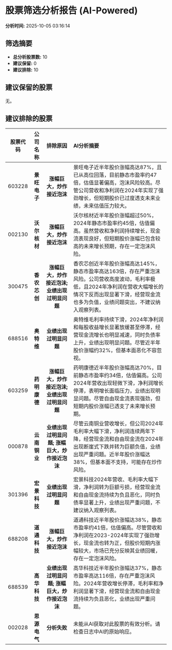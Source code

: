 # 股票筛选分析报告 (AI-Powered)

**分析时间:** 2025-10-05 03:16:14

## 筛选摘要

- **总分析股票数:** 10
- **建议保留:** 0
- **建议排除:** 10

## 建议保留的股票

无。


## 建议排除的股票

| 股票代码 | 公司名称 | 排除原因 | AI分析摘要 |
|:---:|:---:|:---:|:---|
| 603228 | **景旺电子** | **涨幅巨大，炒作接近泡沫** | 景旺电子近半年股价涨幅高达87%，且已从高位回落，目前静态市盈率约47倍，估值显著偏高，泡沫风险较高。尽管公司营收和净利润在2024年实现了强劲增长，但短期股价已过度透支未来业绩，未来估值压力较大。 |
| 002130 | **沃尔核材** | **涨幅巨大，炒作接近泡沫** | 沃尔核材近半年股价涨幅超过50%，2024年静态市盈率约45倍，估值偏高。虽然营收和净利润持续增长，现金流表现良好，但短期股价涨幅已包含较高的未来增长预期，存在一定泡沫风险。 |
| 300475 | **香农芯创** | **涨幅巨大，炒作接近泡沫; 业绩出现过明显问题** | 香农芯创近半年股价涨幅高达145%，静态市盈率高达163倍，存在严重泡沫风险。公司营收高度波动，毛利率极低，且2024年净利润在营收大幅增长的情况下反而出现显著下滑，经营现金流也多为负值，业绩问题突出，不建议纳入观察列表。 |
| 688516 | **奥特维** | **业绩出现过明显问题** | 奥特维毛利率持续下滑，2024年净利润和每股收益增长显著放缓甚至停滞，经营现金流增长也明显减速，同时负债率上升，业绩出现明显问题。尽管近半年股价涨幅约32%，但基本面恶化不容忽视。 |
| 603259 | **药明康德** | **涨幅巨大，炒作接近泡沫; 业绩出现过明显问题** | 药明康德近半年股价涨幅高达70%，目前静态市盈率约34倍，估值偏高。公司2024年营收出现轻微下滑，净利润增长停滞，表明增长面临压力，业绩出现明显问题。尽管自由现金流表现强劲，但短期内股价涨幅已透支了未来增长预期。 |
| 000878 | **云南铜业** | **业绩出现过明显问题; 涨幅巨大，炒作接近泡沫** | 尽管云南铜业营收增长，但公司2024年毛利率大幅下滑，净利润连续两年下降，经营现金流和自由现金流在2024年出现断崖式下跌并转为巨额负值，业绩出现严重问题。近半年股价涨幅达38%，但基本面不支持，可能存在炒作风险。 |
| 301396 | **宏景科技** | **业绩出现过明显问题** | 宏景科技2024年营收、毛利率大幅下滑，净利润转为巨额亏损，经营现金流和自由现金流持续为负且恶化，同时负债率显著上升，业绩出现严重问题，不建议纳入观察列表。 |
| 688208 | **道通科技** | **涨幅巨大，炒作接近泡沫** | 道通科技近半年股价涨幅达38%，静态市盈率约41倍，估值偏高。尽管营收和净利润在2023-2024年实现了强劲增长，现金流也转为正，但股价短期内涨幅较大，市场已充分反映其业绩回暖，存在一定泡沫风险。 |
| 688539 | **高华科技** | **业绩出现过明显问题; 涨幅巨大，炒作接近泡沫** | 高华科技近半年股价涨幅达37%，静态市盈率高达116倍，存在严重泡沫风险。2024年营收增长停滞，毛利率和净利润显著下滑，经营现金流和自由现金流持续为负且恶化，业绩出现严重问题。 |
| 002028 | **思源电气** | **分析失败** | 未能从AI获取对此股票的有效分析。请检查日志中AI的原始响应。 |
